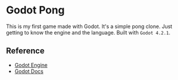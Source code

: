 # Godot Pong

This is my first game made with Godot. It's a simple pong clone. Just getting to know the engine and the language. Built with `Godot 4.2.1`.

## Reference

- [Godot Engine](https://godotengine.org/)
- [Godot Docs](https://docs.godotengine.org/en/stable/index.html)